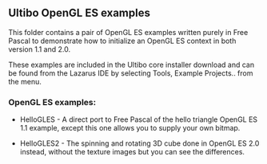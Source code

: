 ## Ultibo OpenGL ES examples

This folder contains a pair of OpenGL ES examples written purely in Free Pascal to demonstrate how to initialize an OpenGL ES context in both version 1.1 and 2.0.

These examples are included in the Ultibo core installer download and can be found from the Lazarus IDE by selecting Tools, Example Projects.. from the menu.

### OpenGL ES examples:

* HelloGLES - A direct port to Free Pascal of the hello triangle OpenGL ES 1.1 example, except this one allows you to supply your own bitmap.

* HelloGLES2 - The spinning and rotating 3D cube done in OpenGL ES 2.0 instead, without the texture images but you can see the differences.
